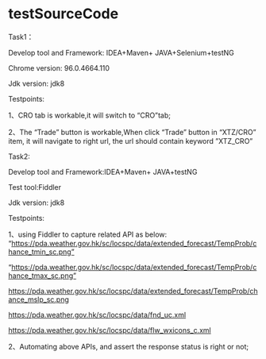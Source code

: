 # testSourceCode

Task1：

Develop tool and Framework: IDEA+Maven+ JAVA+Selenium+testNG

Chrome version: 96.0.4664.110

Jdk version: jdk8

Testpoints: 

1、CRO tab is workable,it will switch to “CRO”tab;

2、The “Trade” button is workable,When click “Trade” button in “XTZ/CRO” item, it will navigate to right url, the url should contain keyword ”XTZ_CRO” 

Task2:

Develop tool and Framework:IDEA+Maven+ JAVA+testNG

Test tool:Fiddler

Jdk version: jdk8

Testpoints: 

1、using Fiddler to capture related API as below: “https://pda.weather.gov.hk/sc/locspc/data/extended_forecast/TempProb/chance_tmin_sc.png”

“https://pda.weather.gov.hk/sc/locspc/data/extended_forecast/TempProb/chance_tmax_sc.png”

https://pda.weather.gov.hk/sc/locspc/data/extended_forecast/TempProb/chance_mslp_sc.png

https://pda.weather.gov.hk/sc/locspc/data/fnd_uc.xml

https://pda.weather.gov.hk/sc/locspc/data/flw_wxicons_c.xml

2、Automating above APIs, and assert the response status is right or not;


